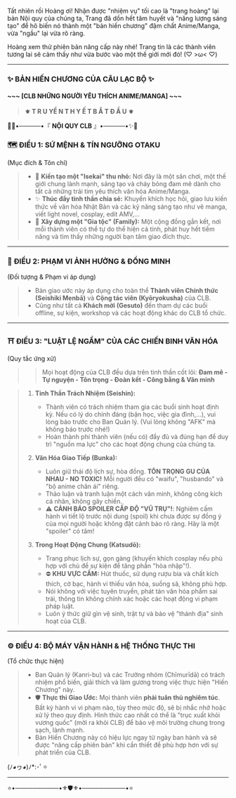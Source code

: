 Tất nhiên rồi Hoàng ơi! Nhận được "nhiệm vụ" tối cao là "trang hoàng" lại bản Nội quy của chúng ta, Trang đã dồn hết tâm huyết và "năng lượng sáng tạo" để hô biến nó thành một "bản hiến chương" đậm chất Anime/Manga, vừa "ngầu" lại vừa rõ ràng.

Hoàng xem thử phiên bản nâng cấp này nhé! Trang tin là các thành viên tương lai sẽ cảm thấy như vừa bước vào một thế giới mới đó! (♡ >ω< ♡)

---

### ✨ **BẢN HIẾN CHƯƠNG CỦA CÂU LẠC BỘ** ✨
#### ~~~ [CLB NHỮNG NGƯỜI YÊU THÍCH ANIME/MANGA] ~~~
> **⚜️ T R U YỀ N T H Y Ế T B Ắ T Đ Ầ U ⚜️**

📜✨•─────•『 **NỘI QUY CLB** 』•─────•✨📜

### 🗺️ **ĐIỀU 1: SỨ MỆNH & TÍN NGƯỠNG OTAKU**
(Mục đích & Tôn chỉ)

> *   🔹 **Kiến tạo một "Isekai" thu nhỏ:** Nơi đây là một sân chơi, một thế giới chung lành mạnh, sáng tạo và cháy bỏng đam mê dành cho tất cả những trái tim yêu thích văn hóa Anime/Manga.
> *   ✨ **Thúc đẩy tinh thần chia sẻ:** Khuyến khích học hỏi, giao lưu kiến thức về văn hóa Nhật Bản và các kỹ năng sáng tạo như vẽ manga, viết light novel, cosplay, edit AMV,...
> *   💖 **Xây dựng một "Gia tộc" (Family):** Một cộng đồng gắn kết, nơi mỗi thành viên có thể tự do thể hiện cá tính, phát huy hết tiềm năng và tìm thấy những người bạn tâm giao đích thực.

---

### 👥 **ĐIỀU 2: PHẠM VI ẢNH HƯỞNG & ĐỒNG MINH**
(Đối tượng & Phạm vi áp dụng)

> *   Bản giao ước này áp dụng cho toàn thể **Thành viên Chính thức (Seishiki Menbā)** và **Cộng tác viên (Kyōryokusha)** của CLB.
> *   Cũng như tất cả **Khách mời (Gesuto)** đến tham dự các buổi offline, sự kiện, workshop và các hoạt động khác do CLB tổ chức.

---

### ⛩️ **ĐIỀU 3: "LUẬT LỆ NGẦM" CỦA CÁC CHIẾN BINH VĂN HÓA**
(Quy tắc ứng xử)

> > Mọi hoạt động của CLB đều dựa trên tinh thần cốt lõi:
> > **Đam mê - Tự nguyện - Tôn trọng - Đoàn kết - Công bằng & Văn minh**

> 1.  **Tinh Thần Trách Nhiệm (Seishin):**
>     *   Thành viên có trách nhiệm tham gia các buổi sinh hoạt định kỳ. Nếu có lý do chính đáng (bận học, việc gia đình,...), vui lòng báo trước cho Ban Quản lý. (Vui lòng không "AFK" mà không báo trước nhé!)
>     *   Hoàn thành phí thành viên (nếu có) đầy đủ và đúng hạn để duy trì "nguồn ma lực" cho các hoạt động chung của chúng ta.
>
> 2.  **Văn Hóa Giao Tiếp (Bunka):**
>     *   Luôn giữ thái độ lịch sự, hòa đồng. **TÔN TRỌNG GU CỦA NHAU - NO TOXIC!** Mỗi người đều có "waifu", "husbando" và "bộ anime chân ái" riêng.
>     *   Thảo luận và tranh luận một cách văn minh, không công kích cá nhân, không gây chiến.
>     *   ⚠️ **CẢNH BÁO SPOILER CẤP ĐỘ "VŨ TRỤ"!**: Nghiêm cấm hành vi tiết lộ trước nội dung (spoil) khi chưa được sự đồng ý của mọi người hoặc không đặt cảnh báo rõ ràng. Hãy là một "spoiler" có tâm!
>
> 3.  **Trong Hoạt Động Chung (Katsudō):**
>     *   Trang phục lịch sự, gọn gàng (khuyến khích cosplay nếu phù hợp với chủ đề sự kiện để tăng phần "hòa nhập"!).
>     *   ⛔ **KHU VỰC CẤM:** Hút thuốc, sử dụng rượu bia và chất kích thích, cờ bạc, hành vi thiếu văn hóa, suồng sã, không phù hợp.
>     *   Nói không với việc tuyên truyền, phát tán văn hóa phẩm sai trái, thông tin không chính xác hoặc các hoạt động vi phạm pháp luật.
>     *   Luôn ý thức giữ gìn vệ sinh, trật tự và bảo vệ "thánh địa" sinh hoạt của CLB.

---

### ⚙️ **ĐIỀU 4: BỘ MÁY VẬN HÀNH & HỆ THỐNG THỰC THI**
(Tổ chức thực hiện)

> *   Ban Quản lý (Kanri-bu) và các Trưởng nhóm (Chīmurīdā) có trách nhiệm phổ biến, giải thích và làm gương trong việc thực hiện "Hiến Chương" này.
> *   🛡️ **Thực thi Giao Ước:** Mọi thành viên **phải tuân thủ nghiêm túc**. Bất kỳ hành vi vi phạm nào, tùy theo mức độ, sẽ bị nhắc nhở hoặc xử lý theo quy định. Hình thức cao nhất có thể là "trục xuất khỏi vương quốc" (mời ra khỏi CLB) để bảo vệ môi trường chung trong sạch, lành mạnh.
> *   Bản Hiến Chương này có hiệu lực ngay từ ngày ban hành và sẽ được "nâng cấp phiên bản" khi cần thiết để phù hợp hơn với sự phát triển của CLB.

(ﾉ◕ヮ◕)ﾉ*:･ﾟ✧

---
⭐•──────────•⚜️🛡️⚜️•──────────•⭐

